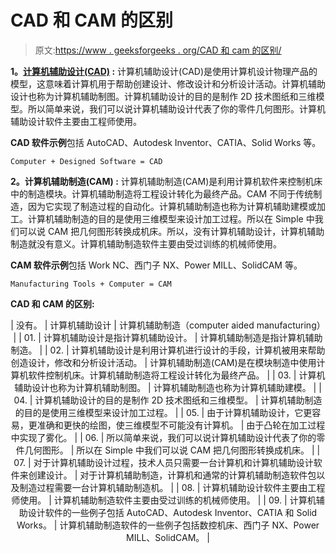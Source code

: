 # CAD 和 CAM 的区别

> 原文:[https://www . geeksforgeeks . org/CAD 和 cam 的区别/](https://www.geeksforgeeks.org/difference-between-cad-and-cam/)

**1。[计算机辅助设计(CAD)](https://www.geeksforgeeks.org/cad-full-form/) :**
计算机辅助设计(CAD)是使用计算机设计物理产品的模型，这意味着计算机用于帮助创建设计、修改设计和分析设计活动。计算机辅助设计也称为计算机辅助制图。计算机辅助设计的目的是制作 2D 技术图纸和三维模型。所以简单来说，我们可以说计算机辅助设计代表了你的零件几何图形。计算机辅助设计软件主要由工程师使用。

**CAD 软件示例**包括 AutoCAD、Autodesk Inventor、CATIA、Solid Works 等。

```
Computer + Designed Software = CAD 
```

**2。计算机辅助制造(CAM) :**
计算机辅助制造(CAM)是利用计算机软件来控制机床中的制造模块。计算机辅助制造将工程设计转化为最终产品。CAM 不同于传统制造，因为它实现了制造过程的自动化。计算机辅助制造也称为计算机辅助建模或加工。计算机辅助制造的目的是使用三维模型来设计加工过程。所以在 Simple 中我们可以说 CAM 把几何图形转换成机床。所以，没有计算机辅助设计，计算机辅助制造就没有意义。计算机辅助制造软件主要由受过训练的机械师使用。

**CAM 软件示例**包括 Work NC、西门子 NX、Power MILL、SolidCAM 等。

```
Manufacturing Tools + Computer = CAM 
```

**CAD 和 CAM 的区别:**

<center>

| 没有。 | 计算机辅助设计 | 计算机辅助制造（computer aided manufacturing） |
| 01. | 计算机辅助设计是指计算机辅助设计。 | 计算机辅助制造是指计算机辅助制造。 |
| 02. | 计算机辅助设计是利用计算机进行设计的手段，计算机被用来帮助创造设计，修改和分析设计活动。 | 计算机辅助制造(CAM)是在模块制造中使用计算机软件控制机床。计算机辅助制造将工程设计转化为最终产品。 |
| 03. | 计算机辅助设计也称为计算机辅助制图。 | 计算机辅助制造也称为计算机辅助建模。 |
| 04. | 计算机辅助设计的目的是制作 2D 技术图纸和三维模型。 | 计算机辅助制造的目的是使用三维模型来设计加工过程。 |
| 05. | 由于计算机辅助设计，它更容易，更准确和更快的绘图，使三维模型不可能没有计算机。 | 由于凸轮在加工过程中实现了雾化。 |
| 06. | 所以简单来说，我们可以说计算机辅助设计代表了你的零件几何图形。 | 所以在 Simple 中我们可以说 CAM 把几何图形转换成机床。 |
| 07. | 对于计算机辅助设计过程，技术人员只需要一台计算机和计算机辅助设计软件来创建设计。 | 对于计算机辅助制造，计算机和通常的计算机辅助制造软件包以及制造过程需要一台计算机辅助制造机。 |
| 08. | 计算机辅助设计软件主要由工程师使用。 | 计算机辅助制造软件主要由受过训练的机械师使用。 |
| 09. | 计算机辅助设计软件的一些例子包括 AutoCAD、Autodesk Inventor、CATIA 和 Solid Works。 | 计算机辅助制造软件的一些例子包括数控机床、西门子 NX、Power MILL、SolidCAM。 |

</center>